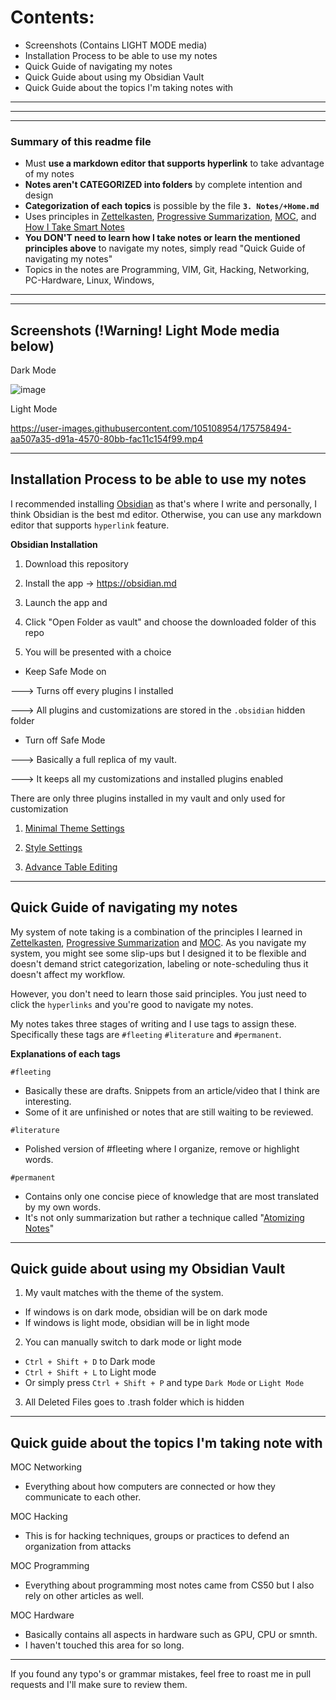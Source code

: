 # Contents:
- Screenshots (Contains LIGHT MODE media)
- Installation Process to be able to use my notes
- Quick Guide of navigating my notes
- Quick Guide about using my Obsidian Vault
- Quick Guide about the topics I'm taking notes with

---
---
---
### Summary of this readme file
- Must **use a markdown editor that supports hyperlink** to take advantage of my notes
- **Notes aren't CATEGORIZED into folders** by complete intention and design
- **Categorization of each topics** is possible by the file **`3. Notes/+Home.md`**
- Uses principles in [Zettelkasten](https://en.wikipedia.org/wiki/Zettelkasten), [Progressive Summarization](https://fortelabs.co/blog/series/ps/), [MOC](https://medium.com/@nickmilo22/in-what-ways-can-we-form-useful-relationships-between-notes-9b9ec46973c6), and [How I Take Smart Notes](https://www.amazon.com/How-Take-Smart-Notes-Nonfiction/dp/1542866502)
- **You DON'T need to learn how I take notes or learn the mentioned principles above** to navigate my notes, simply read "Quick Guide of navigating my notes" 
- Topics in the notes are Programming, VIM, Git, Hacking, Networking, PC-Hardware, Linux, Windows, 
---
---





## Screenshots (!Warning! Light Mode media below)

Dark Mode 

![image](https://user-images.githubusercontent.com/105108954/175243737-ea656a29-7057-4a95-aff8-9feaa0b78d51.png)

Light Mode

https://user-images.githubusercontent.com/105108954/175758494-aa507a35-d91a-4570-80bb-fac11c154f99.mp4


---
## Installation Process to be able to use my notes

I recommended installing [Obsidian](https://obsidian.md) as that's where I write and personally, I think Obsidian is the best md editor. Otherwise, you can use any markdown editor that supports `hyperlink` feature. 

**Obsidian Installation**

1.  Download this repository

2.  Install the app -> https://obsidian.md 

3. Launch the app and 

4. Click "Open Folder as vault" and choose the downloaded folder of this repo 

5. You will be presented with a choice 
- Keep Safe Mode on

---> Turns off every plugins I installed

---> All plugins and customizations are stored in the `.obsidian` hidden folder

- Turn off Safe Mode

---> Basically a full replica of my vault. 

---> It keeps all my customizations and installed plugins enabled 


There are only three plugins installed in my vault and only used for customization

1. [Minimal Theme Settings](https://github.com/kepano/obsidian-minimal-settings)

2. [Style Settings](https://github.com/mgmeyers/obsidian-style-settings)

3. [Advance Table Editing](https://github.com/tgrosinger/advanced-tables-obsidian)


---
## Quick Guide of navigating my notes

My system of note taking is a combination of the principles I learned in [Zettelkasten](https://en.wikipedia.org/wiki/Zettelkasten), [Progressive Summarization](https://fortelabs.co/blog/series/ps/) and [MOC](https://medium.com/@nickmilo22/in-what-ways-can-we-form-useful-relationships-between-notes-9b9ec46973c6). As you navigate my system, you might see some slip-ups but I designed it to be flexible and doesn't demand strict categorization, labeling or note-scheduling thus it doesn't affect my workflow. 

However, you don't need to learn those said principles. You just need to click the `hyperlinks` and you're good to navigate my notes.

My notes takes three stages of writing and I use tags to assign these. Specifically these tags are `#fleeting` `#literature` and `#permanent`.

**Explanations of each tags**

`#fleeting`
- Basically these are drafts. Snippets from an article/video that I think are interesting.
- Some of it are unfinished or notes that are still waiting to be reviewed.


`#literature`
- Polished version of #fleeting where I organize, remove or highlight words. 


`#permanent`
- Contains only one concise piece of knowledge that are most translated by my own words. 
- It's not only summarization but rather a technique called "[Atomizing Notes](https://neuron.zettel.page/atomic#:~:text=Zettelkasten%20notes%20are%20atomic%20and,idea%20and%20one%20idea%20only.)"


---
## Quick guide about using my Obsidian Vault

1. My vault matches with the theme of the system. 

- If windows is on dark mode, obsidian will be on dark mode
- If windows is light mode, obsidian will be in light mode

2. You can manually switch to dark mode or light mode

- `Ctrl + Shift + D` to Dark mode
- `Ctrl + Shift + L` to Light mode
- Or simply press `Ctrl + Shift + P` and type `Dark Mode` or `Light Mode`  


3. All Deleted Files goes to .trash folder which is hidden

---
## Quick guide about the topics I'm taking note with

MOC Networking
- Everything about how computers are connected or how they communicate to each other.

MOC Hacking
- This is for hacking techniques, groups or practices to defend an organization from attacks

MOC Programming
- Everything about programming most notes came from CS50 but I also rely on other articles as well.

MOC Hardware
- Basically contains all aspects in hardware such as GPU, CPU or smnth.
- I haven't touched this area for so long. 

---
If you found any typo's or grammar mistakes, feel free to roast me in pull requests and I'll make sure to review them. 
